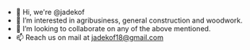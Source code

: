 - 👋 Hi, we're @jadekof
- 👀 I’m interested in agribusiness, general construction and woodwork.
- 💞️ I’m looking to collaborate on any of the above mentioned.
- 📫 Reach us on mail at jadekof18@gmail.com

<!---
jadekof/jadekof is a ✨ special ✨ repository because its `README.md` (this file) appears on your GitHub profile.
You can click the Preview link to take a look at your changes.
--->
